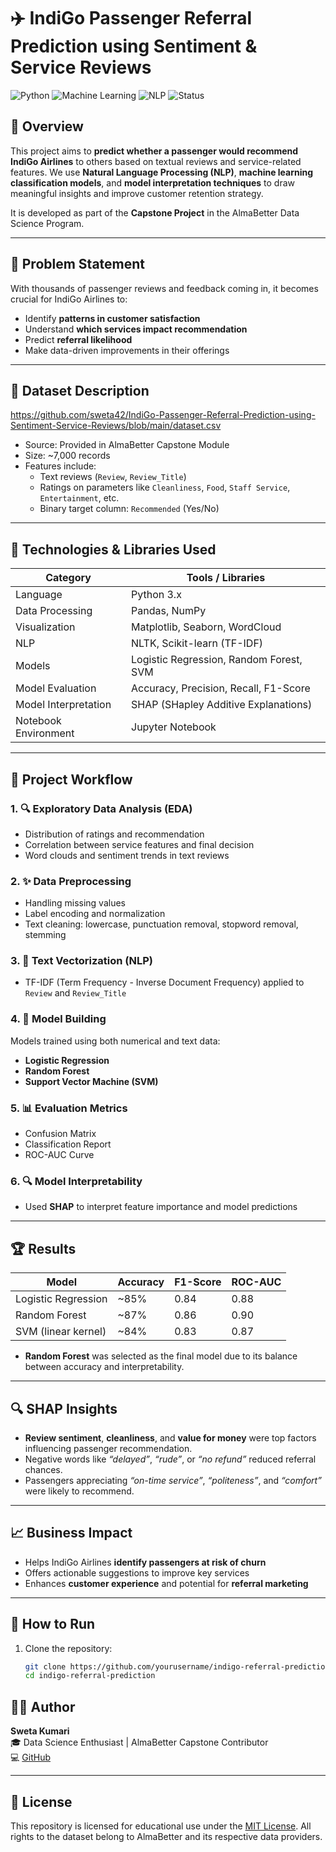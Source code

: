 # ✈️ IndiGo Passenger Referral Prediction using Sentiment & Service Reviews

![Python](https://img.shields.io/badge/Language-Python-blue)
![Machine Learning](https://img.shields.io/badge/ML-Classification-success)
![NLP](https://img.shields.io/badge/Technique-NLP-orange)
![Status](https://img.shields.io/badge/Status-Completed-brightgreen)

## 📘 Overview

This project aims to **predict whether a passenger would recommend IndiGo Airlines** to others based on textual reviews and service-related features. We use **Natural Language Processing (NLP)**, **machine learning classification models**, and **model interpretation techniques** to draw meaningful insights and improve customer retention strategy.

It is developed as part of the **Capstone Project** in the AlmaBetter Data Science Program.

---

## 🎯 Problem Statement

With thousands of passenger reviews and feedback coming in, it becomes crucial for IndiGo Airlines to:
- Identify **patterns in customer satisfaction**
- Understand **which services impact recommendation**
- Predict **referral likelihood**
- Make data-driven improvements in their offerings

---

## 📂 Dataset Description
https://github.com/sweta42/IndiGo-Passenger-Referral-Prediction-using-Sentiment-Service-Reviews/blob/main/dataset.csv

- Source: Provided in AlmaBetter Capstone Module
- Size: ~7,000 records
- Features include:
  - Text reviews (`Review`, `Review_Title`)
  - Ratings on parameters like `Cleanliness`, `Food`, `Staff Service`, `Entertainment`, etc.
  - Binary target column: `Recommended` (Yes/No)

---

## 🔧 Technologies & Libraries Used

| Category            | Tools / Libraries |
|---------------------|------------------|
| Language            | Python 3.x        |
| Data Processing     | Pandas, NumPy     |
| Visualization       | Matplotlib, Seaborn, WordCloud |
| NLP                 | NLTK, Scikit-learn (TF-IDF) |
| Models              | Logistic Regression, Random Forest, SVM |
| Model Evaluation    | Accuracy, Precision, Recall, F1-Score |
| Model Interpretation| SHAP (SHapley Additive Explanations) |
| Notebook Environment| Jupyter Notebook  |

---

## 🧠 Project Workflow

### 1. 🔍 **Exploratory Data Analysis (EDA)**
- Distribution of ratings and recommendation
- Correlation between service features and final decision
- Word clouds and sentiment trends in text reviews

### 2. ✨ **Data Preprocessing**
- Handling missing values
- Label encoding and normalization
- Text cleaning: lowercase, punctuation removal, stopword removal, stemming

### 3. 🧾 **Text Vectorization (NLP)**
- TF-IDF (Term Frequency - Inverse Document Frequency) applied to `Review` and `Review_Title`

### 4. 🧪 **Model Building**
Models trained using both numerical and text data:
- **Logistic Regression**
- **Random Forest**
- **Support Vector Machine (SVM)**

### 5. 📊 **Evaluation Metrics**
- Confusion Matrix
- Classification Report
- ROC-AUC Curve

### 6. 🔍 **Model Interpretability**
- Used **SHAP** to interpret feature importance and model predictions

---

## 🏆 Results

| Model                | Accuracy | F1-Score | ROC-AUC |
|----------------------|----------|----------|---------|
| Logistic Regression  | ~85%     | 0.84     | 0.88    |
| Random Forest        | ~87%     | 0.86     | 0.90    |
| SVM (linear kernel)  | ~84%     | 0.83     | 0.87    |

- **Random Forest** was selected as the final model due to its balance between accuracy and interpretability.

---

## 🔍 SHAP Insights

- **Review sentiment**, **cleanliness**, and **value for money** were top factors influencing passenger recommendation.
- Negative words like *“delayed”*, *“rude”*, or *“no refund”* reduced referral chances.
- Passengers appreciating *“on-time service”*, *“politeness”*, and *“comfort”* were likely to recommend.

---

## 📈 Business Impact

- Helps IndiGo Airlines **identify passengers at risk of churn**
- Offers actionable suggestions to improve key services
- Enhances **customer experience** and potential for **referral marketing**

---

## 📎 How to Run

1. Clone the repository:
   ```bash
   git clone https://github.com/yourusername/indigo-referral-prediction.git
   cd indigo-referral-prediction
   
## 🧑‍💻 Author

**Sweta Kumari**  
🎓 Data Science Enthusiast | AlmaBetter Capstone Contributor    
💻 [GitHub]([https://github.com/sweta42)

---

## 📄 License

This repository is licensed for educational use under the [MIT License](LICENSE). All rights to the dataset belong to AlmaBetter and its respective data providers.
